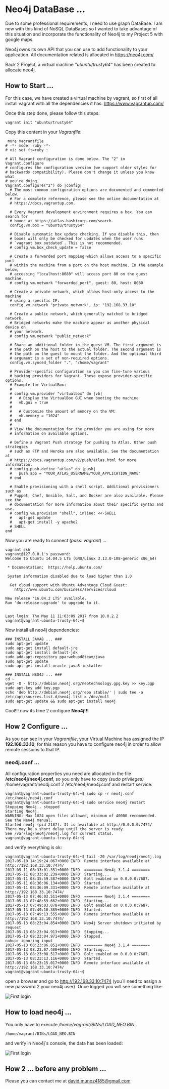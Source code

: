 # Neo4j DataBase ...

Due to some professional requirements, I need to use graph DataBase. I am new with this kind of NoSQL DataBases so I wanted to take advantage of this situation and incorporate the functionality of Neo4j to my Project 5 with google maps.

Neo4j owns its own API that you can use to add functionality to your application. All documentation related is allocated in https://neo4j.com/

Back 2 Project, a virtual machine *"ubuntu/trusty64"* has been created to allocate neo4j.

## How to Start ...

For this case, we have created a virtual machine by vagrant, so first of all install vagrant with all the dependencies it has: https://www.vagrantup.com/

Once this step done, please follow this steps:

```
vagrant init "ubuntu/trusty64"
```

Copy this content in your *Vagranfile*:

```
 more Vagrantfile
# -*- mode: ruby -*-
# vi: set ft=ruby :

# All Vagrant configuration is done below. The "2" in Vagrant.configure
# configures the configuration version (we support older styles for
# backwards compatibility). Please don't change it unless you know what
# you're doing.
Vagrant.configure("2") do |config|
  # The most common configuration options are documented and commented below.
  # For a complete reference, please see the online documentation at
  # https://docs.vagrantup.com.

  # Every Vagrant development environment requires a box. You can search for
  # boxes at https://atlas.hashicorp.com/search.
  config.vm.box = "ubuntu/trusty64"

  # Disable automatic box update checking. If you disable this, then
  # boxes will only be checked for updates when the user runs
  # `vagrant box outdated`. This is not recommended.
  # config.vm.box_check_update = false

  # Create a forwarded port mapping which allows access to a specific port
  # within the machine from a port on the host machine. In the example below,
  # accessing "localhost:8080" will access port 80 on the guest machine.
  # config.vm.network "forwarded_port", guest: 80, host: 8080

  # Create a private network, which allows host-only access to the machine
  # using a specific IP.
  config.vm.network "private_network", ip: "192.168.33.10"

  # Create a public network, which generally matched to bridged network.
  # Bridged networks make the machine appear as another physical device on
  # your network.
  # config.vm.network "public_network"

  # Share an additional folder to the guest VM. The first argument is
  # the path on the host to the actual folder. The second argument is
  # the path on the guest to mount the folder. And the optional third
  # argument is a set of non-required options.
  config.vm.synced_folder ".", "/home/vagrant"

  # Provider-specific configuration so you can fine-tune various
  # backing providers for Vagrant. These expose provider-specific options.
  # Example for VirtualBox:
  #
  # config.vm.provider "virtualbox" do |vb|
  #   # Display the VirtualBox GUI when booting the machine
  #   vb.gui = true
  #
  #   # Customize the amount of memory on the VM:
  #   vb.memory = "1024"
  # end
  #
  # View the documentation for the provider you are using for more
  # information on available options.

  # Define a Vagrant Push strategy for pushing to Atlas. Other push strategies
  # such as FTP and Heroku are also available. See the documentation at
  # https://docs.vagrantup.com/v2/push/atlas.html for more information.
  # config.push.define "atlas" do |push|
  #   push.app = "YOUR_ATLAS_USERNAME/YOUR_APPLICATION_NAME"
  # end

  # Enable provisioning with a shell script. Additional provisioners such as
  # Puppet, Chef, Ansible, Salt, and Docker are also available. Please see the
  # documentation for more information about their specific syntax and use.
  # config.vm.provision "shell", inline: <<-SHELL
  #   apt-get update
  #   apt-get install -y apache2
  # SHELL
end

```

Now you are ready to connect (*pass: vagrant*) ...

```
vagrant ssh
vagrant@127.0.0.1's password:
Welcome to Ubuntu 14.04.5 LTS (GNU/Linux 3.13.0-108-generic x86_64)

 * Documentation:  https://help.ubuntu.com/

 System information disabled due to load higher than 1.0

  Get cloud support with Ubuntu Advantage Cloud Guest:
    http://www.ubuntu.com/business/services/cloud

New release '16.04.2 LTS' available.
Run 'do-release-upgrade' to upgrade to it.


Last login: Thu May 11 11:03:09 2017 from 10.0.2.2
vagrant@vagrant-ubuntu-trusty-64:~$

```

Now install all neo4j dependencies:

```language
### INSTALL JAVA8 ... ###
sudo apt-get update
sudo apt-get install default-jre
sudo apt-get install default-jdk
sudo add-apt-repository ppa:webupd8team/java
sudo apt-get update
sudo apt-get install oracle-java8-installer

### INSTALL NEO4J ... ###
cd ~
wget -O - http://debian.neo4j.org/neotechnology.gpg.key >> key.pgp
sudo apt-key add key.pgp
echo 'deb http://debian.neo4j.org/repo stable/' | sudo tee -a /etc/apt/sources.list.d/neo4j.list > /dev/null
sudo apt-get update && sudo apt-get install neo4j
```

Cool!!! now its time 2 configure __Neo4j!!!__

## How 2 Configure ...

As you can see in your *Vagrantfile*, your Virtual Machine has assigned the IP __192.168.33.10__, for this reason you have to configure neo4j in order to allow remote sessions to that IP.

### neo4j.conf ...

All configuration properties you need are allocated in the file __/etc/neo4j/neo4j.conf__, so you only have to copy *(sudo privileges)* /home/vagrant/neo4j.conf 2 /etc/neo4j/neo4j.conf and restart service:

```language
vagrant@vagrant-ubuntu-trusty-64:~$ sudo cp -r neo4j.conf /etc/neo4j/neo4j.conf
vagrant@vagrant-ubuntu-trusty-64:~$ sudo service neo4j restart
Stopping Neo4j.. stopped
Starting Neo4j.
WARNING: Max 1024 open files allowed, minimum of 40000 recommended. See the Neo4j manual.
Started neo4j (pid 2187). It is available at http://0.0.0.0:7474/
There may be a short delay until the server is ready.
See /var/log/neo4j/neo4j.log for current status.
vagrant@vagrant-ubuntu-trusty-64:~$
```

and verify everything is ok:

```language
vagrant@vagrant-ubuntu-trusty-64:~$ tail -20 /var/log/neo4j/neo4j.log
2017-05-10 14:19:24.067+0000 INFO  Remote interface available at http://192.168.33.10:7474/
2017-05-11 08:33:01.351+0000 INFO  ======== Neo4j 3.1.4 ========
2017-05-11 08:33:02.239+0000 INFO  Starting...
2017-05-11 08:35:59.587+0000 INFO  Bolt enabled on 0.0.0.0:7687.
2017-05-11 08:36:06.134+0000 INFO  Started.
2017-05-11 08:36:09.331+0000 INFO  Remote interface available at http://192.168.33.10:7474/
2017-05-13 07:46:03.511+0000 INFO  ======== Neo4j 3.1.4 ========
2017-05-13 07:48:59.662+0000 INFO  Starting...
2017-05-13 07:49:03.078+0000 INFO  Bolt enabled on 0.0.0.0:7687.
2017-05-13 07:49:10.385+0000 INFO  Started.
2017-05-13 07:49:13.555+0000 INFO  Remote interface available at http://192.168.33.10:7474/
2017-05-13 08:23:04.854+0000 INFO  Neo4j Server shutdown initiated by request
2017-05-13 08:23:04.913+0000 INFO  Stopping...
2017-05-13 08:23:04.971+0000 INFO  Stopped.
nohup: ignoring input
2017-05-13 08:23:06.851+0000 INFO  ======== Neo4j 3.1.4 ========
2017-05-13 08:23:07.400+0000 INFO  Starting...
2017-05-13 08:23:08.517+0000 INFO  Bolt enabled on 0.0.0.0:7687.
2017-05-13 08:23:13.116+0000 INFO  Started.
2017-05-13 08:23:15.017+0000 INFO  Remote interface available at http://192.168.33.10:7474/
vagrant@vagrant-ubuntu-trusty-64:~$

```

open a browser and go to http://192.168.33.10:7474 (you´ll need to assign a new password 2 your neo4j user). Once logged you will see something like:

![First login](imgs/neo1.jpg)


## How to load neo4j ...

You only have to execute */home/vagrant/BINs/LOAD_NEO.BIN*:

```language
/home/vagrant/BINs/LOAD_NEO.BIN
```

and verify in Neo4j´s console, the data has been loaded:

![First login](imgs/neo2.jpg)

## How 2 ... before any problem ...

Please you can contact me at david.munoz4185@gmail.com